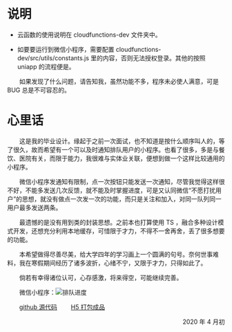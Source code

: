 # 说明

- 云函数的使用说明在 cloudfunctions-dev 文件夹中。

- 如要要运行到微信小程序，需要配置 cloudfunctions-dev/src/utils/constants.js 里的内容，否则无法授权登录。其他的按照 uniapp 的流程便是。

&emsp;&emsp;如果发现了什么问题，请告知我，虽然功能不多，程序未必使人满意，可是 BUG 总是不可容忍的。

# 心里话

&emsp;&emsp;这是我的毕业设计。缘起于之前一次面试，也不知道是按什么顺序叫人的，等了很久，故而希望有一个可以及时通知排队用户的小程序。也看了很多，多是与餐饮、医院有关，而限于能力，我很难与实体业关联，便想到做一个这样比较通用的小程序。

&emsp;&emsp;微信小程序发通知有限制，点一次按钮只能发送一次通知，尽管我觉得这样很不好，不能多发送几次反馈，就不能及时掌握进度，可是又认同微信“不愿打扰用户”的思想，就没有做点一次发一次的功能，而只是关注和加入，对同一队列同一用户最多发送两条。

&emsp;&emsp;最遗憾的是没有用到类的封装思想。之前本也打算使用 TS ，融合多种设计模式开发，还想充分利用本地缓存，可惜限于才力，不得不一舍再舍，丢了很多想要的功能。

&emsp;&emsp;本希望做得尽善尽美，给大学四年的学习画上一个圆满的句号。奈何世事难料，我在寒假期间经历了诸多波折，心绪不宁，又限于才力，只得如此了。

&emsp;&emsp;倘若有幸得诸位认可，心存感激，将来得空，可能继续完善。

&emsp;&emsp;微信小程序：![排队进度](https://raw.githubusercontent.com/kill370354/queue-progress/master/static/images/queue-progress-wx.jpg "排队进度")

&emsp;&emsp;[github 源代码](https://github.com/kill370354/queue-progress/)
&emsp;&emsp;[H5 打包成品](https://kill370354.github.io/queue-progress/)

<p align="right">2020 年 4 月初</p>
